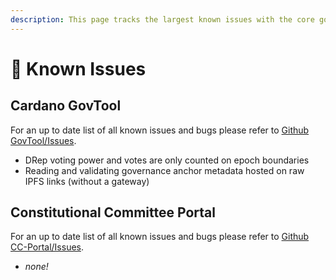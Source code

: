 ```yaml
---
description: This page tracks the largest known issues with the core governance tools
---
```


# 🚨 Known Issues

## Cardano GovTool

For an up to date list of all known issues and bugs please refer to [Github GovTool/Issues](https://github.com/IntersectMBO/govtool/issues).

* DRep voting power and votes are only counted on epoch boundaries
* Reading and validating governance anchor metadata hosted on raw IPFS links (without a gateway)

## Constitutional Committee Portal

For an up to date list of all known issues and bugs please refer to [Github CC-Portal/Issues](https://github.com/IntersectMBO/cc-portal/issues).

* _none!_
